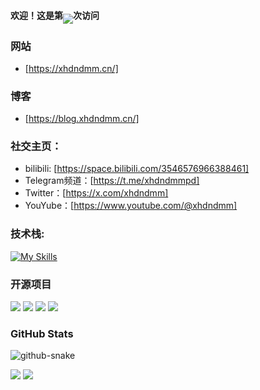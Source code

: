 #### 欢迎！这是第<img align="middle" src="https://count.getloli.com/@xhdndmm?name=xhdndmm&theme=minecraft&padding=7&offset=0&align=top&scale=1&pixelated=1&darkmode=auto">次访问
### **网站**
-  [https://xhdndmm.cn/]
### **博客**
-  [https://blog.xhdndmm.cn/]
### **社交主页：**
-  bilibili: [https://space.bilibili.com/3546576966388461]
-  Telegram频道：[https://t.me/xhdndmmpd]
-  Twitter：[https://x.com/xhdndmm]
-  YouYube：[https://www.youtube.com/@xhdndmm]
### **技术栈:**
[![My Skills](https://skillicons.dev/icons?i=arch,bash,blender,cloudflare,debian,git,github,linux,md,nginx,pycharm,py,vscode,wordpress)](https://skillicons.dev)
### 开源项目
[![](https://github-readme-stats.vercel.app/api/pin/?username=xhdndmm&repo=wifitnt)](https://github.com/xhdndmm/wifitnt)
[![](https://github-readme-stats.vercel.app/api/pin/?username=xhdndmm&repo=ip-search-tool)](https://github.com/xhdndmm/ip-search-tool)
[![](https://github-readme-stats.vercel.app/api/pin/?username=xhdndmm&repo=mcbackup)](https://github.com/xhdndmm/mcbackup)
[![](https://github-readme-stats.vercel.app/api/pin/?username=xhdndmm&repo=meow-chat)](https://github.com/xhdndmm/meow-chat)  
### GitHub Stats
<picture>
  <source media="(prefers-color-scheme: dark)" srcset="https://raw.githubusercontent.com/xhdndmm/xhdndmm/output/github-contribution-grid-snake-dark.svg" />
  <source media="(prefers-color-scheme: light)" srcset="https://raw.githubusercontent.com/xhdndmm/xhdndmm/output/github-contribution-grid-snake.svg" />
  <img alt="github-snake" src="github-snake.svg" />
</picture>  

![](https://github-readme-stats.vercel.app/api?username=xhdndmm&theme=github_dark&show_icons=true&show=reviews&hide=contribs&hide_border=true)
![](https://github-readme-stats.vercel.app/api/top-langs/?username=xhdndmm&layout=compact&theme=github_dark&hide_border=true)
